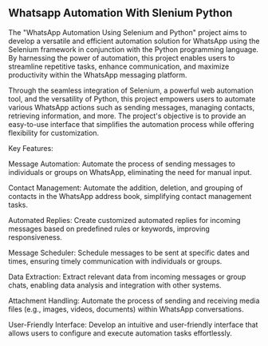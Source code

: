 ## Whatsapp Automation With Slenium Python

The "WhatsApp Automation Using Selenium and Python" project aims to develop a versatile and efficient automation solution for WhatsApp using the Selenium framework in conjunction with the Python programming language. By harnessing the power of automation, this project enables users to streamline repetitive tasks, enhance communication, and maximize productivity within the WhatsApp messaging platform.

Through the seamless integration of Selenium, a powerful web automation tool, and the versatility of Python, this project empowers users to automate various WhatsApp actions such as sending messages, managing contacts, retrieving information, and more. The project's objective is to provide an easy-to-use interface that simplifies the automation process while offering flexibility for customization.

Key Features:

Message Automation: Automate the process of sending messages to individuals or groups on WhatsApp, eliminating the need for manual input.

Contact Management: Automate the addition, deletion, and grouping of contacts in the WhatsApp address book, simplifying contact management tasks.

Automated Replies: Create customized automated replies for incoming messages based on predefined rules or keywords, improving responsiveness.

Message Scheduler: Schedule messages to be sent at specific dates and times, ensuring timely communication with individuals or groups.

Data Extraction: Extract relevant data from incoming messages or group chats, enabling data analysis and integration with other systems.

Attachment Handling: Automate the process of sending and receiving media files (e.g., images, videos, documents) within WhatsApp conversations.

User-Friendly Interface: Develop an intuitive and user-friendly interface that allows users to configure and execute automation tasks effortlessly.
